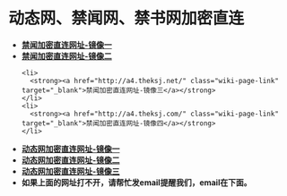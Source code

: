 <h1>动态网、禁闻网、禁书网加密直连</h1> 
<div class="boxed-group-inner wiki-auxiliary-content wiki-auxiliary-content-no-bg">

  <ul class="wiki-pages" data-filterable-for="wiki-pages-filter" data-filterable-type="substring">
    <li>
      <strong><a href="http://b3.jwproxy.com/" class="wiki-page-link" target="_blank">禁闻加密直连网址-镜像一</a></strong>
    </li>
    <li>
      <strong><a href="http://a4.fqnews.net/" class="wiki-page-link" target="_blank">禁闻加密直连网址-镜像二</a></strong>
    </li>

    <li>
      <strong><a href="http://a4.theksj.net/" class="wiki-page-link" target="_blank">禁闻加密直连网址-镜像三</a></strong>
    </li>
    <li>
      <strong><a href="http://a4.theksj.com/" class="wiki-page-link" target="_blank">禁闻加密直连网址-镜像四</a></strong>
    </li>

  </ul>

<ul class="wiki-pages" data-filterable-for="wiki-pages-filter" data-filterable-type="substring">
    <li>
      <strong><a href="http://b3.jwproxy.com/20/" class="wiki-page-link" target="_blank">动态网加密直连网址-镜像一</a></strong>
    </li>
    <li>
      <strong><a href="http://a4.theksj.net/20/" class="wiki-page-link" target="_blank">动态网加密直连网址-镜像二</a></strong>
    </li>
    <li>
      <strong><a href="http://a4.theksj.com/20/" class="wiki-page-link" target="_blank">动态网加密直连网址-镜像三</a></strong>
    </li>

   <li>
      <strong>如果上面的网址打不开，请帮忙发email提醒我们，email在下面。</strong>
    </li> 
  </ul>
</div>